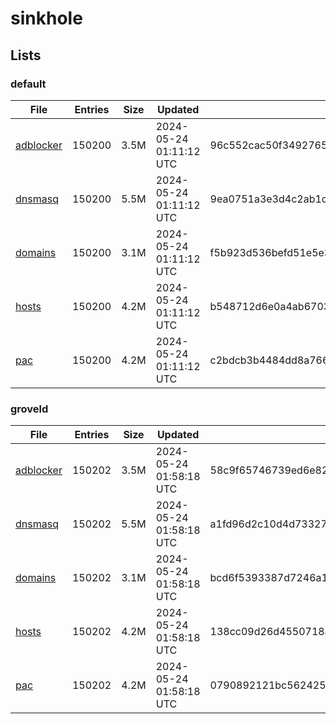 # sinkhole

## Lists

### default

|File|Entries|Size|Updated|Hash|
|-|-|-|-|-|
|[adblocker](https://raw.githubusercontent.com/groveld/sinkhole/lists/default/adblocker.txt)|150200|3.5M|2024-05-24 01:11:12 UTC|96c552cac50f34927658ea60ae9da4a783498d56db55b48354e23d5db373714d|
|[dnsmasq](https://raw.githubusercontent.com/groveld/sinkhole/lists/default/dnsmasq.txt)|150200|5.5M|2024-05-24 01:11:12 UTC|9ea0751a3e3d4c2ab1c1f57874d321dd6e6b167deb60eb92c6784413b6b95ab4|
|[domains](https://raw.githubusercontent.com/groveld/sinkhole/lists/default/domains.txt)|150200|3.1M|2024-05-24 01:11:12 UTC|f5b923d536befd51e5e30cf4653d547ec3ff4fcef31ceeca0df66e2f53a56cb2|
|[hosts](https://raw.githubusercontent.com/groveld/sinkhole/lists/default/hosts.txt)|150200|4.2M|2024-05-24 01:11:12 UTC|b548712d6e0a4ab6703fa1cc4fb7258d6c3f6cc93a690eb767db2aa0f2cb4977|
|[pac](https://raw.githubusercontent.com/groveld/sinkhole/lists/default/pac.txt)|150200|4.2M|2024-05-24 01:11:12 UTC|c2bdcb3b4484dd8a766dc2d7bdc62f4fc94c9c71477981d717c6d141a645929f|

### groveld

|File|Entries|Size|Updated|Hash|
|-|-|-|-|-|
|[adblocker](https://raw.githubusercontent.com/groveld/sinkhole/lists/groveld/adblocker.txt)|150202|3.5M|2024-05-24 01:58:18 UTC|58c9f65746739ed6e82b93b94ecf1d981cd67d74a477dcfb84e6fb363161622d|
|[dnsmasq](https://raw.githubusercontent.com/groveld/sinkhole/lists/groveld/dnsmasq.txt)|150202|5.5M|2024-05-24 01:58:18 UTC|a1fd96d2c10d4d73327c24884262da64525bd778f183ae2e1674276f46c21df3|
|[domains](https://raw.githubusercontent.com/groveld/sinkhole/lists/groveld/domains.txt)|150202|3.1M|2024-05-24 01:58:18 UTC|bcd6f5393387d7246a156444436130ec9ef8a23595a3cd1e5766d5bc51d7750b|
|[hosts](https://raw.githubusercontent.com/groveld/sinkhole/lists/groveld/hosts.txt)|150202|4.2M|2024-05-24 01:58:18 UTC|138cc09d26d4550718a436c2e9e3c893490594049281cc44f353425d5a348e56|
|[pac](https://raw.githubusercontent.com/groveld/sinkhole/lists/groveld/pac.txt)|150202|4.2M|2024-05-24 01:58:18 UTC|0790892121bc562425163c84aab30e371438ece6fb247ba57893a1e2f048d119|
